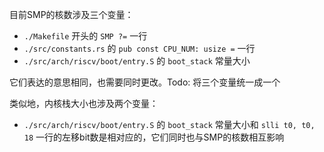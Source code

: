 目前SMP的核数涉及三个变量：
- `./Makefile` 开头的 `SMP ?=` 一行
- `./src/constants.rs` 的 `pub const CPU_NUM: usize =` 一行
- `./src/arch/riscv/boot/entry.S` 的 `boot_stack` 常量大小

它们表达的意思相同，也需要同时更改。Todo: 将三个变量统一成一个

类似地，内核栈大小也涉及两个变量：
- `./src/arch/riscv/boot/entry.S` 的 `boot_stack` 常量大小和 `slli t0, t0, 18` 一行的左移bit数是相对应的，它们同时也与SMP的核数相互影响